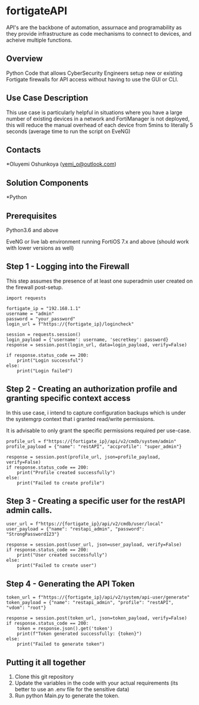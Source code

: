 # fortigateAPI

API's are the backbone of automation, assurnace and programability as they provide infrastructure as code mechanisms to connect to devices, and acheive multiple functions. 

## Overview

 Python Code that allows CyberSecurity Engineers setup new or existing Fortigate firewalls for API access without having to use the GUI or CLI.

## Use Case Description

This use case is particularly helpful in situations where you have a large number of existing devices in a network and FortiManager is not deployed, this will reduce the manual overhead of each device from 5mins to literally 5 seconds (average time to run the script on EveNG) 

## Contacts
*Oluyemi Oshunkoya (yemi_o@outlook.com)

## Solution Components
*Python

## Prerequisites 

Python3.6 and above

EveNG or live lab environment running FortiOS 7.x and above (should work with lower versions as well)

## Step 1 - Logging into the Firewall 

This step assumes the presence of at least one superadmin user created on the firewall post-setup.
   
```
import requests

fortigate_ip = "192.168.1.1"
username = "admin"
password = "your_password"
login_url = f"https://{fortigate_ip}/logincheck"

session = requests.session()
login_payload = {'username': username, 'secretkey': password}
response = session.post(login_url, data=login_payload, verify=False)

if response.status_code == 200:
    print("Login successful")
else:
    print("Login failed")

```

## Step 2 - Creating an authorization profile and granting specific context access 

In this use case, i intend to capture configuration backups which is under the systemgrp context that i granted read/write permissions. 

It is advisable to only grant the specific permissions required per use-case.
   
```
profile_url = f"https://{fortigate_ip}/api/v2/cmdb/system/admin"
profile_payload = {"name": "restAPI", "accprofile": "super_admin"}

response = session.post(profile_url, json=profile_payload, verify=False)
if response.status_code == 200:
    print("Profile created successfully")
else:
    print("Failed to create profile")
```

## Step 3 - Creating a specific user for the restAPI admin calls. 
   
```
user_url = f"https://{fortigate_ip}/api/v2/cmdb/user/local"
user_payload = {"name": "restapi_admin", "password": "StrongPassword123"}

response = session.post(user_url, json=user_payload, verify=False)
if response.status_code == 200:
    print("User created successfully")
else:
    print("Failed to create user")
```

## Step 4 - Generating the API Token
   
```
token_url = f"https://{fortigate_ip}/api/v2/system/api-user/generate"
token_payload = {"name": "restapi_admin", "profile": "restAPI", "vdom": "root"}

response = session.post(token_url, json=token_payload, verify=False)
if response.status_code == 200:
    token = response.json().get('token')
    print(f"Token generated successfully: {token}")
else:
    print("Failed to generate token")

```

## Putting it all together 

1. Clone this git repository
2. Update the variables in the code with your actual requirements (its better to use an .env file for the sensitive data)
3. Run python Main.py to generate the token.
